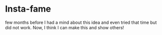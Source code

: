 # Insta-fame
few months before I had a mind about this idea and even tried that time but did not work. Now, I think I can make this and show others!

